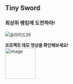 ## Tiny Sword 
### 최상위 랭킹에 도전하라!
![슬라이드26](https://github.com/user-attachments/assets/e25c506a-ed06-44bf-9bbf-3279b8c8d64e)

**프로젝트 데모 영상을 확인해보세요!**<br>
[<img width="100" height="auto" alt="image" src="https://github.com/user-attachments/assets/e0ec78c6-7c0d-474e-9ded-ade27adac28a" />
](https://www.youtube.com/watch?v=6fCNAN0Z3Zc)
